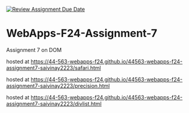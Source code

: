 [![Review Assignment Due Date](https://classroom.github.com/assets/deadline-readme-button-22041afd0340ce965d47ae6ef1cefeee28c7c493a6346c4f15d667ab976d596c.svg)](https://classroom.github.com/a/NPDM3uFp)
# WebApps-F24-Assignment-7
Assignment 7 on DOM

hosted at <https://44-563-webapps-f24.github.io/44563-webapps-f24-assignment7-saivinay2223/safari.html>

hosted at <https://44-563-webapps-f24.github.io/44563-webapps-f24-assignment7-saivinay2223/precision.html>

hosted at <https://44-563-webapps-f24.github.io/44563-webapps-f24-assignment7-saivinay2223/divlist.html>